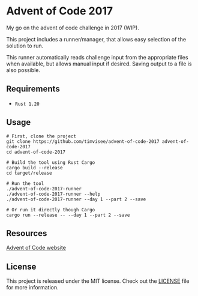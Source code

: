 # Advent of Code 2017
My go on the advent of code challenge in 2017 (WIP).

This project includes a runner/manager,
that allows easy selection of the solution to run.

This runner automatically reads challenge input from the appropriate files when
available, but allows manual input if desired.
Saving output to a file is also possible.

## Requirements
- `Rust 1.20`

## Usage
```
# First, clone the project
git clone https://github.com/timvisee/advent-of-code-2017 advent-of-code-2017
cd advent-of-code-2017

# Build the tool using Rust Cargo
cargo build --release
cd target/release

# Run the tool
./advent-of-code-2017-runner
./advent-of-code-2017-runner --help
./advent-of-code-2017-runner --day 1 --part 2 --save

# Or run it directly though Cargo
cargo run --release -- --day 1 --part 2 --save
```

## Resources
[Advent of Code website](https://adventofcode.com/2017)

## License
This project is released under the MIT license.
Check out the [LICENSE](LICENSE) file for more information.
